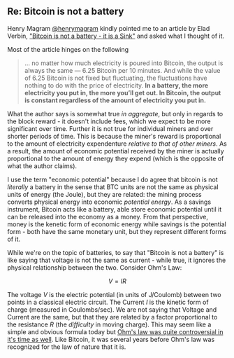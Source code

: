 ## Re: Bitcoin is not a battery

Henry Magram [@henrymagram](https://twitter.com/henrymagram?s=20) kindly pointed me to an article by Elad Verbin,
["Bitcoin is not a battery - it is a Sink"](https://medium.com/lunar-ventures/bitcoin-is-not-a-battery-it-is-a-sink-852db9669f20#:~:text=Bitcoin%20is%20not%20a%20battery%3B%20it%20is%20a%20bottomless%20sink,no%20marginal%20asset%20in%20return.) and asked what I thought of it.

Most of the article hinges on the following

> ... no matter how much electricity is poured into Bitcoin, the output is always the same — 6.25 Bitcoin per 10 minutes. And while the value of 6.25 Bitcoin is not fixed but fluctuating, the fluctuations have nothing to do with the price of electricity. **In a battery, the more electricity you put in, the more you’ll get out. In Bitcoin, the output is constant regardless of the amount of electricity you put in.**

What the author says is somewhat true *in aggregate*, but only in regards to the block reward - it doesn't include fees, which we expect to be more significant over time. Further it is not true for individual miners and over shorter periods of time. This is because the miner's reward is proportional to the amount of electricity expendenture *relative to that of other miners*. As a result, the amount of economic potential received by the miner is actually proportional to the amount of energy they expend (which is the opposite of what the author claims).

I use the term "economic potential" because I do agree that bitcoin is not *literally* a battery in the sense that BTC units are not the same as physical units of energy (the Joule), but they are related: the mining process converts physical energy into economic *potential energy*. As a savings instrument, Bitcoin acts like a battery, able store economic potential until it can be released into the economy as a money. From that perspective, money is the kenetic form of economic energy while savings is the potential form - both have the same monetary unit, but they represent different forms of it.

While we're on the topic of batteries, to say that  "Bitcoin is not a battery" is like saying that voltage is not the same as current - while true, it ignores the physical relationship between the two. Consider Ohm's Law:

$$ V = IR $$

The voltage $V$ is the electric potential (in units of J/Coulomb) between two points in a classical electric circuit.  The Current $I$ is the kinetic form of charge (measured in Coulombs/sec). We are not saying that Voltage and Current are the same, but that they are related by a factor proportional to the resistance $R$ (the *difficulty* in moving charge). This may seem like a simple and obvious formula today but [Ohm's law was quite controversial in it's time as well](https://www.youtube.com/watch?v=fk_BpXlfZ8U). Like Bitcoin, it was several years before Ohm's law was recognized for the law of nature that it is.
